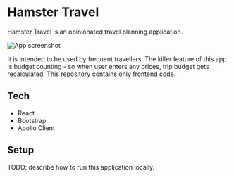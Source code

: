# Hamster Travel

Hamster Travel is an opinionated travel planning application.

![App screenshot](https://andrey.hmstr.rocks/img/posts/hamster-travel.png)

It is intended to be used by frequent travellers. The killer feature of this app
is budget counting - so when user enters any prices, trip budget gets recalculated.
This repository contains only frontend code.

## Tech

* React
* Bootstrap
* Apollo Client

## Setup

TODO: describe how to run this application locally.

